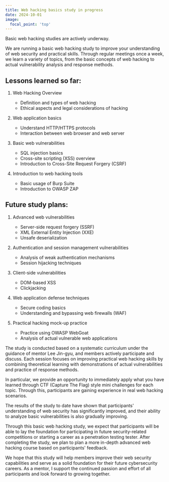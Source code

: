 ```yaml
---
title: Web hacking basics study in progress
date: 2024-10-01
image:
  focal_point: 'top'
---
```


Basic web hacking studies are actively underway.

<!--more-->

We are running a basic web hacking study to improve your understanding of web security and practical skills. Through regular meetings once a week, we learn a variety of topics, from the basic concepts of web hacking to actual vulnerability analysis and response methods.

## Lessons learned so far:

1. Web Hacking Overview
   - Definition and types of web hacking
   - Ethical aspects and legal considerations of hacking

2. Web application basics
   - Understand HTTP/HTTPS protocols
   - Interaction between web browser and web server

3. Basic web vulnerabilities
   - SQL injection basics
   - Cross-site scripting (XSS) overview
   - Introduction to Cross-Site Request Forgery (CSRF)

4. Introduction to web hacking tools
   - Basic usage of Burp Suite
   - Introduction to OWASP ZAP

## Future study plans:

1. Advanced web vulnerabilities
   - Server-side request forgery (SSRF)
   - XML ​​External Entity Injection (XXE)
   - Unsafe deserialization

2. Authentication and session management vulnerabilities
   - Analysis of weak authentication mechanisms
   - Session hijacking techniques

3. Client-side vulnerabilities
   - DOM-based XSS
   - Clickjacking

4. Web application defense techniques
   - Secure coding basics
   - Understanding and bypassing web firewalls (WAF)

5. Practical hacking mock-up practice
   - Practice using OWASP WebGoat
   - Analysis of actual vulnerable web applications

The study is conducted based on a systematic curriculum under the guidance of mentor Lee Jin-gyu, and members actively participate and discuss. Each session focuses on improving practical web hacking skills by combining theoretical learning with demonstrations of actual vulnerabilities and practice of response methods.

In particular, we provide an opportunity to immediately apply what you have learned through CTF (Capture The Flag) style mini challenges for each topic. Through this, participants are gaining experience in real web hacking scenarios.

The results of the study to date have shown that participants' understanding of web security has significantly improved, and their ability to analyze basic vulnerabilities is also gradually improving.

Through this basic web hacking study, we expect that participants will be able to lay the foundation for participating in future security-related competitions or starting a career as a penetration testing tester. After completing the study, we plan to plan a more in-depth advanced web hacking course based on participants' feedback.

We hope that this study will help members improve their web security capabilities and serve as a solid foundation for their future cybersecurity careers. As a mentor, I support the continued passion and effort of all participants and look forward to growing together.